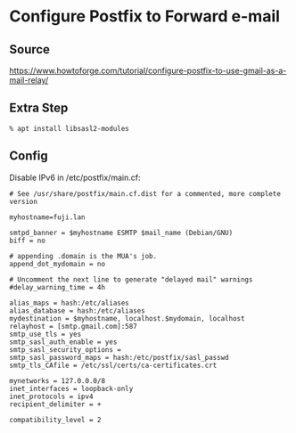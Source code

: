 # Configure Postfix to Forward e-mail

## Source

https://www.howtoforge.com/tutorial/configure-postfix-to-use-gmail-as-a-mail-relay/

## Extra Step

```
% apt install libsasl2-modules
```

## Config

Disable IPv6 in /etc/postfix/main.cf:
```
# See /usr/share/postfix/main.cf.dist for a commented, more complete version

myhostname=fuji.lan

smtpd_banner = $myhostname ESMTP $mail_name (Debian/GNU)
biff = no

# appending .domain is the MUA's job.
append_dot_mydomain = no

# Uncomment the next line to generate "delayed mail" warnings
#delay_warning_time = 4h

alias_maps = hash:/etc/aliases
alias_database = hash:/etc/aliases
mydestination = $myhostname, localhost.$mydomain, localhost
relayhost = [smtp.gmail.com]:587
smtp_use_tls = yes
smtp_sasl_auth_enable = yes
smtp_sasl_security_options =
smtp_sasl_password_maps = hash:/etc/postfix/sasl_passwd
smtp_tls_CAfile = /etc/ssl/certs/ca-certificates.crt

mynetworks = 127.0.0.0/8
inet_interfaces = loopback-only
inet_protocols = ipv4
recipient_delimiter = +

compatibility_level = 2
```
